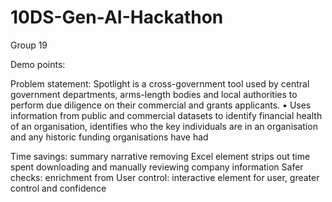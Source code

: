 # 10DS-Gen-AI-Hackathon
Group 19



Demo points:

Problem statement:
Spotlight is a cross-government tool used by central government departments, arms-length bodies and local authorities to perform due diligence on their commercial and grants applicants.
• Uses information from public and commercial datasets to identify financial health of an organisation, identifies who the key individuals are in an organisation and any historic funding organisations have had


Time savings: summary narrative removing Excel element strips out time spent downloading and manually reviewing company information
Safer checks: enrichment from 
User control: interactive element for user, greater control and confidence
